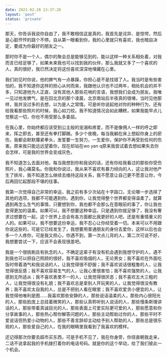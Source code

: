 ```yaml
---
date: 2021-02-28 13:37:28
layout: 'post'
status: 'private'
---
```


那天，你告诉我说你自由了，我不敢相信这是真的，我首先是诧异、是惊愕，然后是心脏怦怦的跳个不停。自从第一眼看到你，我的心里就只有喜欢，我也暗自决定，要成为你最好的朋友之一。

那时你不是一个人，偶尔的聚会总是能够见到的，能以这样一种关系相处着，对我而言已经足够了，如果未来我也可以找到我的伙伴，那么我就又多了一个喜欢的人，真的很好，我已然决定将这份喜欢深深地埋藏在心里。

我们初见时你说，他的脾气有一点暴躁，你担心是不是找错了人。我当时是有些害怕的，我不知道你这样的担心从何而来，我跟他认识也不过两年，相处机会的并不多，只知道他为人正直，没有其他人那些花哨的言语，我想我们会成为朋友。我唯一见过他发脾气，是在回北京的那个凌晨，北京南站后半夜真的很堵，当时见他那样，我并没过多的去想，以为是人之常情。可是听你说起他对你的种种行为，还有给我看那些照片的时候，我心如刀绞。我不知道情况会如此糟糕，如果我能早点儿觉察这一切，你也不用受那么多委屈。

在我心里，你始终都应该受到公主般的宠溺和疼爱，而不是像佣人一样的呼之即来，挥之即去，甚至还有拳打脚踢。多少个夜晚，每当我躺在床上想起你身上的瘀伤，我都会默默攥紧拳头，发誓要一生努力，一生爱你，保护你不再受到任何的伤害。原来我只能远远望着你，现在却站在wo yan q原来我尝试着去想如果失去你会怎样，可是我的世界会变成灰色，

我不知道怎么去面对他，每当我想到你和我说的话，还有你给我看过的那些你受伤照片，我心痛莫名。你我和你说过，我从来不喜欢有暴力倾向的人，这让我对他产生了排斥，我不知道怎么继续去维持这段关系，我不愿意让自己更不愿意让你，今后再回忆起那段不堪的往事。

我第一次觉得自己非常的幸运，我之前有多少次站在十字路口，无论哪一步选择了其他的选项，我都不可能遇到你。遇到你，让我觉得整个世界都变得温柔了。就算遇到再怎么生气的事情，只要想到你，我也都不会那么在意眼前的事了，你让我也变得更加的温柔。如果可以，我不想要这种幸运，只是遇到你就足够了，我没有奢求过想要在一起，这个世界上总会有各方面都比我更好的人吧，还是有重情重义的人的。如果可以，我不想要这份幸运，我不忍心让你经受着一切。本来可以不用跟你说这些的，可是它已经发生了，我想要用普通朋友的身份去爱你，这样以后也会多一个人疼你，可是我又担心，你遇不到，第一次点儿背的人，第二次可说不好，我想要尝试一下，应该不会表现很差吧。

我是一个很挑剔且有执念的人，不确定这辈子有没有机会遇到我想守护的人，遇不到我也可以把自己照顾的很好。我不喜欢吸烟的人，无论男女；我不喜欢在外面吃饭时带着酒气和我说话的人，让我觉得很不舒服；我不喜欢说话很粗鲁的人，让我觉得很反感；我不喜欢容易生气的人，让我心里很害怕；我不喜欢强势的人，让我感到无所适从；我不喜欢表里不一的人，让我觉得很厌恶；我不喜欢五大三粗的人，让我觉得很没有礼貌；我不喜欢总是拿别人开玩笑的人，让我觉得很没有教养；我不喜欢太自我的人，总是不把别人看在眼里；我不喜欢爱贪小便宜的人，让我觉得他唯利是图......我喜欢那些安静的人，那些说话温柔的人，那些内心很阳光的人，那些脸庞上总挂着微笑的人，那些认真聆听别人说话的人，那些慢条斯理讲话的人，那些带着真诚目光的人，那些表面上可爱实际更可爱的人，那些愿意和你分享故事的人，那些热心帮你解答问题的人，那些主动帮助过你的人，那些平时不爱说话但热爱小动物的人，那些不善言辞却主动给予别人帮助的人，那些总是很乐观的人，那些爱自己的人，在我的眼睛里我看到了我喜欢的模样。

还记得那次你要去超市买东西，可是手机不见了，我在你身旁，你径直朝我走来，二话不说拿起我的手机拨打着你的电话号码。就是你的这个举动，给了我们彼此一个机会。



